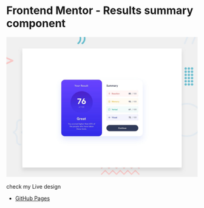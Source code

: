 # Frontend Mentor - Results summary component

![Design preview for the Results summary component coding challenge](./design/desktop-preview.jpg)




check my Live design 

- [GitHub Pages](https://github.com/i-am-vahid](https://i-am-vahid.github.io/results-summary-component/)https://i-am-vahid.github.io/results-summary-component/)



